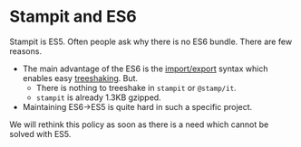 # Stampit and ES6

Stampit is ES5. Often people ask why there is no ES6 bundle. There are few reasons.

* The main advantage of the ES6 is the [import/export](https://developer.mozilla.org/en-US/docs/Web/JavaScript/Reference/Statements/import) syntax which enables easy [treeshaking](https://developer.mozilla.org/en-US/docs/Glossary/Tree_shaking). But.
  * There is nothing to treeshake in `stampit` or `@stamp/it`.
  * `stampit` is already 1.3KB gzipped.
* Maintaining ES6-&gt;ES5 is quite hard in such a specific project.

We will rethink this policy as soon as there is a need which cannot be solved with ES5.

